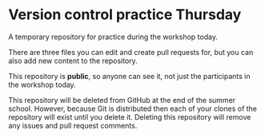 # Version control practice Thursday

A temporary repository for practice during the workshop today.

There are three files you can edit and create pull requests for, but you can also add new content to the repository.

This repository is **public**, so anyone can see it, not just the participants in the workshop today.

This repository will be deleted from GitHub at the end of the summer school. However, because Git is distributed then each of your clones of the repository will exist until you delete it. Deleting this repository will remove any issues and pull request comments.
